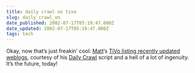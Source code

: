 ```yaml
---
title: daily crawl on tivo
slug: daily_crawl_on
date_published: 2002-07-17T05:19:47.000Z
date_updated: 2002-07-17T05:19:47.000Z
tags: tech
---
```


Okay, now that’s just freakin’ cool: [Matt](http://www.hit-or-miss.org)‘s [TiVo listing recently updated weblogs](http://www.hit-or-miss.org/images/2002-07-16-dailycrawl_on_tivo.jpg), courtesy of his [Daily Crawl](http://hit-or-miss.org/projects/dailycrawl/) script and a hell of a lot of ingenuity. It’s the future, today!
